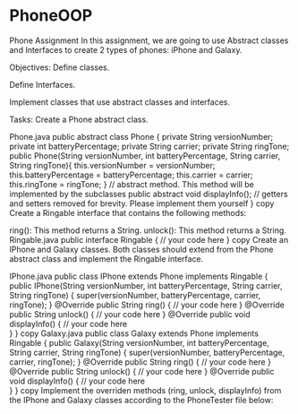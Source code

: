 # PhoneOOP
Phone Assignment
In this assignment, we are going to use Abstract classes and Interfaces to create 2 types of phones: iPhone and Galaxy.

Objectives:
Define classes.

Define Interfaces.

Implement classes that use abstract classes and interfaces.

Tasks:
Create a Phone abstract class.

Phone.java
public abstract class Phone {
    private String versionNumber;
    private int batteryPercentage;
    private String carrier;
    private String ringTone;
    public Phone(String versionNumber, int batteryPercentage, String carrier, String ringTone){
        this.versionNumber = versionNumber;
        this.batteryPercentage = batteryPercentage;
        this.carrier = carrier;
        this.ringTone = ringTone;
    }
    // abstract method. This method will be implemented by the subclasses
    public abstract void displayInfo();
    // getters and setters removed for brevity. Please implement them yourself
}
copy
Create a Ringable interface that contains the following methods:

ring(): This method returns a String.
unlock(): This method returns a String.
Ringable.java
public interface Ringable {
    // your code here
}
copy
Create an IPhone and Galaxy classes. Both classes should extend from the Phone abstract class and implement the Ringable interface.

IPhone.java
public class IPhone extends Phone implements Ringable {
    public IPhone(String versionNumber, int batteryPercentage, String carrier, String ringTone) {
        super(versionNumber, batteryPercentage, carrier, ringTone);
    }
    @Override
    public String ring() {
        // your code here
    }
    @Override
    public String unlock() {
        // your code here
    }
    @Override
    public void displayInfo() {
        // your code here            
    }
}
copy
Galaxy.java
public class Galaxy extends Phone implements Ringable {
    public Galaxy(String versionNumber, int batteryPercentage, String carrier, String ringTone) {
        super(versionNumber, batteryPercentage, carrier, ringTone);
    }
    @Override
    public String ring() {
        // your code here
    }
    @Override
    public String unlock() {
        // your code here
    }
    @Override
    public void displayInfo() {
        // your code here            
    }
}
copy
Implement the overriden methods (ring, unlock, displayInfo) from the IPhone and Galaxy classes according to the PhoneTester file below:
